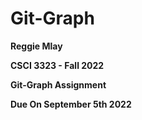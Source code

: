 # Git-Graph

**Reggie Mlay**

**CSCI 3323 - Fall 2022**

**Git-Graph Assignment**

**Due On September 5th 2022**